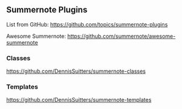 ## Summernote Plugins

List from GitHub: https://github.com/topics/summernote-plugins

Awesome Summernote: https://github.com/summernote/awesome-summernote

### Classes

https://github.com/DennisSuitters/summernote-classes

### Templates

https://github.com/DennisSuitters/summernote-templates
